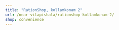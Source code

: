 ```yaml
---
title: "RationShop, kollamkonam 2"
url: /near-vilapishala/rationshop-kollamkonam-2/
shop: convenience
---
```

